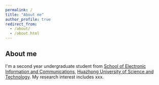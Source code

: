 ```yaml
---
permalink: /
title: "About me"
author_profile: true
redirect_from: 
  - /about/
  - /about.html
---
```


About me
------
I'm a second year undergraduate student from [School of Electronic Information and Communications](https://ei.hust.edu.cn/), [Huazhong University of Science and Technology](https://www.hust.edu.cn/). My research interest includes xxx.



